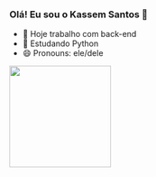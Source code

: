 ### Olá! Eu sou o Kassem Santos 👋


- 🔭 Hoje trabalho com back-end
- 🌱 Estudando Python
- 😄 Pronouns: ele/dele

<div>
  <a href="https://github.com/Kassemsan01">
<img height = "180em" src = "https://github-readme-stats.vercel.app/api?username=Kassemsan01&show_icons=true&theme=radical"
</div>
